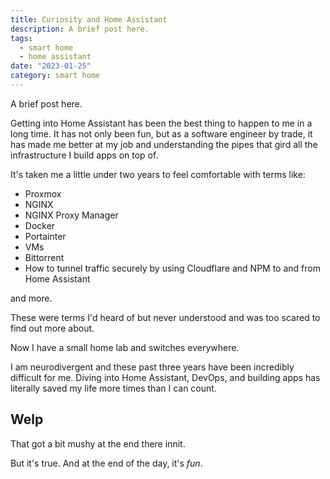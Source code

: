 ```yaml
---
title: Curiosity and Home Assistant
description: A brief post here.
tags:
  - smart home
  - home assistant
date: "2023-01-25"
category: smart home
---
```


A brief post here.

Getting into Home Assistant has been the best thing to happen to me in a long time. It has not only been fun, but as a software engineer by trade, it has made me better at my job and understanding the pipes that gird all the infrastructure I build apps on top of.

It's taken me a little under two years to feel comfortable with terms like:

- Proxmox
- NGINX
- NGINX Proxy Manager
- Docker
- Portainter
- VMs
- Bittorrent
- How to tunnel traffic securely by using Cloudflare and NPM to and from Home Assistant

and more.

These were terms I'd heard of but never understood and was too scared to find out more about.

Now I have a small home lab and switches everywhere.

I am neurodivergent and these past three years have been incredibly difficult for me. Diving into Home Assistant, DevOps, and building apps has literally saved my life more times than I can count.

## Welp

That got a bit mushy at the end there innit.

But it's true. And at the end of the day, it's *fun*.
